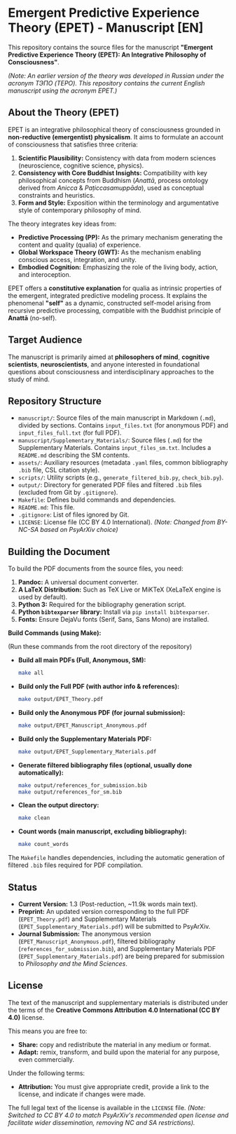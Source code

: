 # Emergent Predictive Experience Theory (EPET) - Manuscript [EN]

This repository contains the source files for the manuscript **"Emergent Predictive Experience Theory (EPET): An Integrative Philosophy of Consciousness"**.

*(Note: An earlier version of the theory was developed in Russian under the acronym ТЭПО (TEPO). This repository contains the current English manuscript using the acronym EPET.)*

## About the Theory (EPET)

EPET is an integrative philosophical theory of consciousness grounded in **non-reductive (emergentist) physicalism**. It aims to formulate an account of consciousness that satisfies three criteria:

1.  **Scientific Plausibility:** Consistency with data from modern sciences (neuroscience, cognitive science, physics).
2.  **Consistency with Core Buddhist Insights:** Compatibility with key philosophical concepts from Buddhism (*Anattā*, process ontology derived from *Anicca* & *Paṭiccasamuppāda*), used as conceptual constraints and heuristics.
3.  **Form and Style:** Exposition within the terminology and argumentative style of contemporary philosophy of mind.

The theory integrates key ideas from:
*   **Predictive Processing (PP):** As the primary mechanism generating the content and quality (qualia) of experience.
*   **Global Workspace Theory (GWT):** As the mechanism enabling conscious access, integration, and unity.
*   **Embodied Cognition:** Emphasizing the role of the living body, action, and interoception.

EPET offers a **constitutive explanation** for qualia as intrinsic properties of the emergent, integrated predictive modeling process. It explains the phenomenal **"self"** as a dynamic, constructed self-model arising from recursive predictive processing, compatible with the Buddhist principle of **Anattā** (no-self).

## Target Audience

The manuscript is primarily aimed at **philosophers of mind**, **cognitive scientists**, **neuroscientists**, and anyone interested in foundational questions about consciousness and interdisciplinary approaches to the study of mind.

## Repository Structure

*   `manuscript/`: Source files of the main manuscript in Markdown (`.md`), divided by sections. Contains `input_files.txt` (for anonymous PDF) and `input_files_full.txt` (for full PDF).
*   `manuscript/Supplementary_Materials/`: Source files (`.md`) for the Supplementary Materials. Contains `input_files_sm.txt`. Includes a `README.md` describing the SM contents.
*   `assets/`: Auxiliary resources (metadata `.yaml` files, common bibliography `.bib` file, CSL citation style).
*   `scripts/`: Utility scripts (e.g., `generate_filtered_bib.py`, `check_bib.py`).
*   `output/`: Directory for generated PDF files and filtered `.bib` files (excluded from Git by `.gitignore`).
*   `Makefile`: Defines build commands and dependencies.
*   `README.md`: This file.
*   `.gitignore`: List of files ignored by Git.
*   `LICENSE`: License file (CC BY 4.0 International). *(Note: Changed from BY-NC-SA based on PsyArXiv choice)*

## Building the Document

To build the PDF documents from the source files, you need:

1.  **Pandoc:** A universal document converter.
2.  **A LaTeX Distribution:** Such as TeX Live or MiKTeX (XeLaTeX engine is used by default).
3.  **Python 3:** Required for the bibliography generation script.
4.  **Python `bibtexparser` library:** Install via `pip install bibtexparser`.
5.  **Fonts:** Ensure DejaVu fonts (Serif, Sans, Sans Mono) are installed.

**Build Commands (using Make):**

(Run these commands from the root directory of the repository)

*   **Build all main PDFs (Full, Anonymous, SM):**
    ```bash
    make all
    ```
*   **Build only the Full PDF (with author info & references):**
    ```bash
    make output/EPET_Theory.pdf
    ```
*   **Build only the Anonymous PDF (for journal submission):**
    ```bash
    make output/EPET_Manuscript_Anonymous.pdf
    ```
*   **Build only the Supplementary Materials PDF:**
    ```bash
    make output/EPET_Supplementary_Materials.pdf
    ```
*   **Generate filtered bibliography files (optional, usually done automatically):**
    ```bash
    make output/references_for_submission.bib
    make output/references_for_sm.bib
    ```
*   **Clean the output directory:**
    ```bash
    make clean
    ```
*   **Count words (main manuscript, excluding bibliography):**
    ```bash
    make count_words
    ```

The `Makefile` handles dependencies, including the automatic generation of filtered `.bib` files required for PDF compilation.

## Status

*   **Current Version:** 1.3 (Post-reduction, ~11.9k words main text).
*   **Preprint:** An updated version corresponding to the full PDF (`EPET_Theory.pdf`) and Supplementary Materials (`EPET_Supplementary_Materials.pdf`) will be submitted to PsyArXiv.
*   **Journal Submission:** The anonymous version (`EPET_Manuscript_Anonymous.pdf`), filtered bibliography (`references_for_submission.bib`), and Supplementary Materials PDF (`EPET_Supplementary_Materials.pdf`) are being prepared for submission to *Philosophy and the Mind Sciences*.

## License

The text of the manuscript and supplementary materials is distributed under the terms of the **Creative Commons Attribution 4.0 International (CC BY 4.0)** license.

This means you are free to:

*   **Share:** copy and redistribute the material in any medium or format.
*   **Adapt:** remix, transform, and build upon the material for any purpose, even commercially.

Under the following terms:

*   **Attribution:** You must give appropriate credit, provide a link to the license, and indicate if changes were made.

The full legal text of the license is available in the `LICENSE` file. *(Note: Switched to CC BY 4.0 to match PsyArXiv's recommended open license and facilitate wider dissemination, removing NC and SA restrictions).*